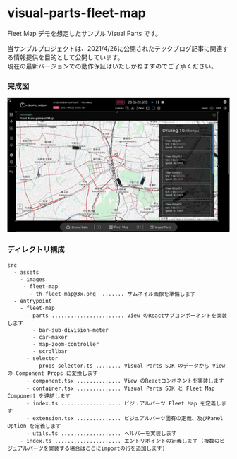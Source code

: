 # visual-parts-fleet-map

Fleet Map デモを想定したサンプル Visual Parts です。

当サンプルプロジェクトは、2021/4/26に公開されたテックブログ記事に関連する情報提供を目的として公開しています。  
現在の最新バージョンでの動作保証はいたしかねますのでご了承ください。  

### 完成図

![](./assets/images/data-viz.png)

### ディレクトリ構成

```
src
  - assets
    - images
     - fleet-map
       - th-fleet-map@3x.png  ....... サムネイル画像を準備します
  - entrypoint
    - fleet-map
      - parts ....................... View のReactサブコンポーネントを実装します
        - bar-sub-division-meter
        - car-maker
        - map-zoom-controller
        - scrollbar
      - selector
        - props-selector.ts ........ Visual Parts SDK のデータから View の Component Props に変換します
      - component.tsx .............. View のReactコンポネントを実装します
      - container.tsx .............. Visual Parts SDK と Fleet Map Component を連結します
      - index.ts ................... ビジュアルパーツ Fleet Map を定義します
      - extension.tsx .............. ビジュアルパーツ固有の定義、及びPanel Option を定義します
      - utils.ts ................... ヘルパーを実装します
    - index.ts ..................... エントリポイントの定義します (複数のビジュアルパーツを実装する場合はここにimportの行を追加します)
```    
